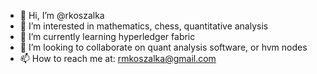 - 👋 Hi, I’m @rkoszalka
- 👀 I’m interested in mathematics, chess, quantitative analysis
- 🌱 I’m currently learning hyperledger fabric
- 💞️ I’m looking to collaborate on quant analysis software, or hvm nodes
- 📫 How to reach me at: rmkoszalka@gmail.com

<!---
rkoszalka/rkoszalka is a ✨ special ✨ repository because its `README.md` (this file) appears on your GitHub profile.
You can click the Preview link to take a look at your changes.
--->
